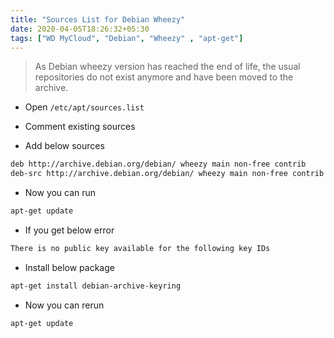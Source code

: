 ```yaml
---
title: "Sources List for Debian Wheezy"
date: 2020-04-05T18:26:32+05:30
tags: ["WD MyCloud", "Debian", "Wheezy" , "apt-get"]
---
```


> As Debian wheezy version has reached the end of life, the usual repositories do not exist anymore and have been moved to the archive.

- Open `/etc/apt/sources.list`

- Comment existing sources
- Add below sources

```bash
deb http://archive.debian.org/debian/ wheezy main non-free contrib
deb-src http://archive.debian.org/debian/ wheezy main non-free contrib
```

- Now you can run
```bash
apt-get update
```

- If you get below error
```bash
There is no public key available for the following key IDs
```

- Install below package
```bash
apt-get install debian-archive-keyring
```

- Now you can rerun
```bash
apt-get update
```
